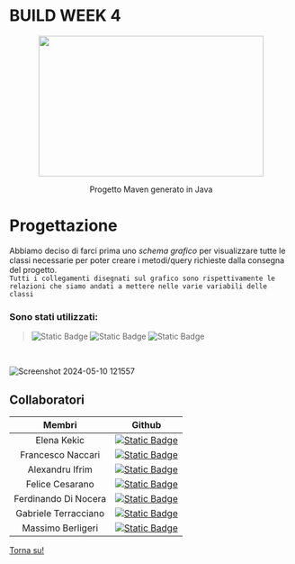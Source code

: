
# BUILD WEEK 4 


 <div  align="center" >
 <img src="https://1000logos.net/wp-content/uploads/2020/09/Java-Logo.png" width="400" height="250" /> 

Progetto Maven generato in Java

</div>

# Progettazione
 Abbiamo deciso di farci prima uno *schema grafico* per visualizzare tutte le classi necessarie per poter creare i metodi/query richieste dalla consegna del progetto.
<br> 
`Tutti i collegamenti disegnati sul grafico sono rispettivamente le relazioni che siamo andati a mettere nelle varie variabili delle classi`


### Sono stati utilizzati:
> ![Static Badge](https://img.shields.io/badge/IntellJ-%238B36DB?style=for-the-badge&logo=intellijidea&logoColor=%238B36DB&labelColor=black) ![Static Badge](https://img.shields.io/badge/excalidraw-%236965DB?style=for-the-badge&logo=excalidraw&labelColor=black) ![Static Badge](https://img.shields.io/badge/JAVA-%23EC2025?style=for-the-badge&logo=jameson&logoColor=%23EC2025&labelColor=black)


<br>

![Screenshot 2024-05-10 121557](https://github.com/Elekekic/corsocompleto/assets/157897660/705c658b-d091-4803-b6ce-2c314e3616cf)


## Collaboratori

| Membri | Github   |
| :---:   | :---: | 
| Elena Kekic | <a href="https://github.com/Elekekic"> ![Static Badge](https://img.shields.io/badge/Elena%20Kekic-%23F06A6A?style=for-the-badge&logo=github&logoColor=white&labelColor=black) </a>  |
| Francesco Naccari | <a href="https://github.com/FrancescoNaccari"> ![Static Badge](https://img.shields.io/badge/Francesco%20Naccari%20-%23ff6c16?style=for-the-badge&logo=github&logoColor=white&labelColor=black) </a>   |
| Alexandru Ifrim | <a href="https://github.com/IfrimAlexandru"> ![Static Badge](https://img.shields.io/badge/Alexandru%20Ifrim-%23311C87?style=for-the-badge&logo=github&logoColor=white&labelColor=black) </a>   |
| Felice Cesarano | <a href="https://github.com/felicecesarano"> ![Static Badge](https://img.shields.io/badge/Felice%20Cesarano-%233C4211?style=for-the-badge&logo=github&logoColor=white&labelColor=black) </a>  |
| Ferdinando Di Nocera | <a href="https://github.com/fdinocera"> ![Static Badge](https://img.shields.io/badge/Ferdinando%20Di%20Nocera-%23F8991C?style=for-the-badge&logo=github&logoColor=white&labelColor=black) </a>  |
| Gabriele Terracciano | <a href="https://github.com/Max2002-code"> ![Static Badge](https://img.shields.io/badge/Gabriele%20Terracciano%20-%2319750b?style=for-the-badge&logo=github&logoColor=white&labelColor=black) </a>|
| Massimo Berligeri | <a href="https://github.com/Max2002-code"> ![Static Badge](https://img.shields.io/badge/Massimo%20Berlingeri-%23E60012?style=for-the-badge&logo=github&logoColor=white&labelColor=black) </a>|



[Torna su!](#progettazione)

